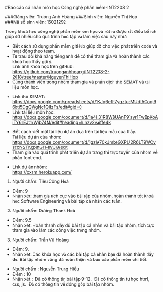 ﻿#Báo cáo cá nhân môn học Công nghệ phần mềm-INT2208 2

###Giảng viên: Trương Anh Hoàng
###Sinh viên: Nguyễn Thị Hợp     
###Mã số sinh viên: 16021292

 Trong khoá học công nghệ phần mềm em học và rút ra được rất điều bổ ích giúp đỡ nhiều cho quá trình học tập và làm việc sau này như:<br />
- Biết cách sử dụng phần mềm gitHub giúp đỡ cho việc phát triển code và hoạt động theo team.<br />
- Tự trau dồi khả năng tiếng anh để có thể tham gia và hoàn thành các khoá học thầy gợi ý.<br />
Link ảnh khoá học trên gitHub:<br />
https://github.com/truonganhhoang/INT2208-2-2018/tree/master/NguyenThiHop<br />
- Cùng thành viên trong nhóm tham gia và phần dịch thẻ SEMAT và tài liệu môn học.<br />
+ Link thẻ SEMAT: <br />
https://docs.google.com/spreadsheets/d/1KJq6efP7yqztusMUdt5Ooqi96bti5DgQWgNc1Q1IzFs/edit#gid=0<br />
+ Link tài liệu môn học:<br />
https://docs.google.com/document/d/1a4i_31R8WBUAnF91syr1FwBpKoAiTY6rEJt1xWjb74M/edit#heading=h.nzv2vaiffe4k<br />
- Biết cách viết một tài liệu dự án dựa trên tài liệu mẫu của thầy.<br />
Tài liệu dự án của nhóm: https://docs.google.com/document/d/1gzIA70kJmkeGXPUl2R6LT9WCvsccNSTKgpjnGH-bvCQ/edit<br />
- Tham gia vào quá trình phát triển dự án trang thi trực tuyến của nhóm về phần font-end.<br />
+ Link dự án nhóm:<br />
https://xxam.herokuapp.com/<br />
1. Người chấm: Tiêu Công Hoà 
 - Điểm: 9
 - Nhận xét: tham gia tích cực vào bài tập của nhóm, hoàn thành tốt khoá học Software Engineering và bài tập cá nhân các tuần.
 
2. Người chấm: Dương Thanh Hoà 
 - Điểm: 9.5
 - Nhận xét: Hoàn thành đầy đủ bài tập cá nhân và bài tập nhóm, tích cực tham gia vào làm các công việc trong nhóm.
 
3. Người chấm: Trần Vũ Hoàng
 * Điểm: 9.
 * Nhận xét: Các khóa học và các bài tập cá nhân bạn đã hoàn thành đầy đủ. Bài tập nhóm cũng đã hoàn thiện và báo cáo phần mềm chi tiết.

+ Người chấm : Nguyễn Trung Hiếu
+ Điểm : 10
+ Nhận xét :
  Đã có thông tin bài tập 9-12.
  Đã có thông tin tư học html, css, js.
  Đã có thông tin về đóng góp bài tập nhóm.
